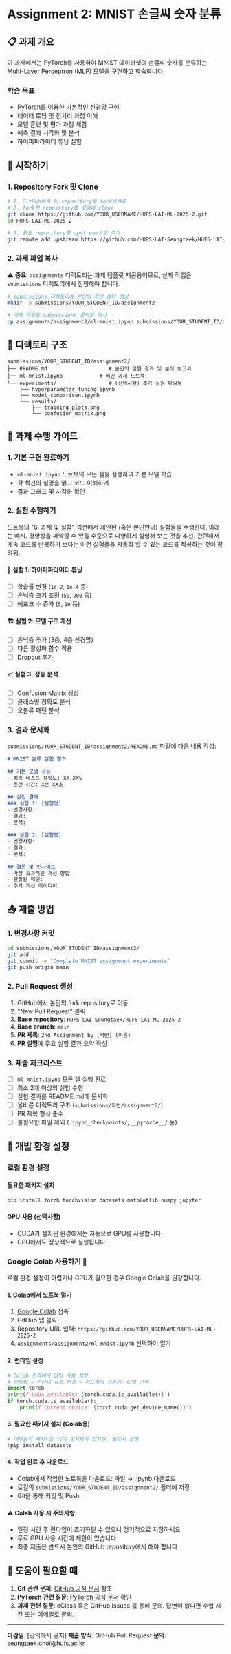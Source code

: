 # Assignment 2: MNIST 손글씨 숫자 분류

## 📋 과제 개요

이 과제에서는 PyTorch를 사용하여 MNIST 데이터셋의 손글씨 숫자를 분류하는 Multi-Layer Perceptron (MLP) 모델을 구현하고 학습합니다.

### 학습 목표
- PyTorch를 이용한 기본적인 신경망 구현
- 데이터 로딩 및 전처리 과정 이해
- 모델 훈련 및 평가 과정 체험
- 예측 결과 시각화 및 분석
- 하이퍼파라미터 튜닝 실험

## 🚀 시작하기

### 1. Repository Fork 및 Clone

```bash
# 1. GitHub에서 이 repository를 fork하세요
# 2. fork한 repository를 로컬에 clone
git clone https://github.com/YOUR_USERNAME/HUFS-LAI-ML-2025-2.git
cd HUFS-LAI-ML-2025-2

# 3. 원본 repository를 upstream으로 추가
git remote add upstream https://github.com/HUFS-LAI-Seungtaek/HUFS-LAI-ML-2025-2.git
```

### 2. 과제 파일 복사

⚠️ **중요**: `assignments` 디렉토리는 과제 템플릿 제공용이므로, 실제 작업은 `submissions` 디렉토리에서 진행해야 합니다.

```bash
# submissions 디렉토리에 본인의 학번 폴더 생성
mkdir -p submissions/YOUR_STUDENT_ID/assignment2

# 과제 파일을 submissions 폴더로 복사
cp assignments/assignment2/ml-mnist.ipynb submissions/YOUR_STUDENT_ID/assignment2/
```

## 📁 디렉토리 구조

```
submissions/YOUR_STUDENT_ID/assignment2/
├── README.md                    # 본인의 실험 결과 및 분석 보고서
├── ml-mnist.ipynb            # 메인 과제 노트북
└── experiments/                 # (선택사항) 추가 실험 파일들
    ├── hyperparameter_tuning.ipynb
    ├── model_comparison.ipynb
    └── results/
        ├── training_plots.png
        └── confusion_matrix.png
```

## 🎯 과제 수행 가이드

### 1. 기본 구현 완료하기
- `ml-mnist.ipynb` 노트북의 모든 셀을 실행하여 기본 모델 학습
- 각 섹션의 설명을 읽고 코드 이해하기
- 결과 그래프 및 시각화 확인

### 2. 실험 수행하기
노트북의 "6. 과제 및 실험" 섹션에서 제안된 (혹은 본인만의) 실험들을 수행한다. 아래는 예시.
경향성을 파악할 수 있을 수준으로 다양하게 실험해 보는 것을 추천. 
관련해서 계속 코드를 반복하기 보다는 이런 실험들을 자동화 할 수 있는 코드를 작성하는 것이 장려됨. 

#### 🔧 실험 1: 하이퍼파라미터 튜닝
- [ ] 학습률 변경 (`1e-2`, `1e-4` 등)
- [ ] 은닉층 크기 조정 (`50`, `200` 등)
- [ ] 에포크 수 증가 (`5`, `10` 등)

#### 🏗️ 실험 2: 모델 구조 개선
- [ ] 은닉층 추가 (3층, 4층 신경망)
- [ ] 다른 활성화 함수 적용
- [ ] Dropout 추가

#### 📈 실험 3: 성능 분석
- [ ] Confusion Matrix 생성
- [ ] 클래스별 정확도 분석
- [ ] 오분류 패턴 분석

### 3. 결과 문서화
`submissions/YOUR_STUDENT_ID/assignment2/README.md` 파일에 다음 내용 작성:

```markdown
# MNIST 분류 실험 결과

## 기본 모델 성능
- 최종 테스트 정확도: XX.XX%
- 훈련 시간: X분 XX초

## 실험 결과
### 실험 1: [실험명]
- 변경사항:
- 결과:
- 분석:

### 실험 2: [실험명]
- 변경사항:
- 결과:
- 분석:

## 결론 및 인사이트
- 가장 효과적인 개선 방법:
- 관찰된 패턴:
- 추가 개선 아이디어:
```

## 📤 제출 방법

### 1. 변경사항 커밋
```bash
cd submissions/YOUR_STUDENT_ID/assignment2/
git add .
git commit -m "Complete MNIST assignment experiments"
git push origin main
```

### 2. Pull Request 생성
1. GitHub에서 본인의 fork repository로 이동
2. "New Pull Request" 클릭
3. **Base repository**: `HUFS-LAI-Seungtaek/HUFS-LAI-ML-2025-2`
4. **Base branch**: `main`
5. **PR 제목**: `2nd Assignment by [학번] (이름)`
6. **PR 설명**에 주요 실험 결과 요약 작성

### 3. 제출 체크리스트
- [ ] `ml-mnist.ipynb` 모든 셀 실행 완료
- [ ] 최소 2개 이상의 실험 수행
- [ ] 실험 결과를 README.md에 문서화
- [ ] 올바른 디렉토리 구조 (`submissions/학번/assignment2/`)
- [ ] PR 제목 형식 준수
- [ ] 불필요한 파일 제외 (`.ipynb_checkpoints/`, `__pycache__/` 등)

## 🔧 개발 환경 설정

### 로컬 환경 설정

#### 필요한 패키지 설치
```bash
pip install torch torchvision datasets matplotlib numpy jupyter
```

#### GPU 사용 (선택사항)
- CUDA가 설치된 환경에서는 자동으로 GPU를 사용합니다
- CPU에서도 정상적으로 실행됩니다

### Google Colab 사용하기 🚀

로컬 환경 설정이 어렵거나 GPU가 필요한 경우 Google Colab을 권장합니다.

#### 1. Colab에서 노트북 열기
1. [Google Colab](https://colab.research.google.com/) 접속
2. GitHub 탭 클릭
3. Repository URL 입력: `https://github.com/YOUR_USERNAME/HUFS-LAI-ML-2025-2`
4. `assignments/assignment2/ml-mnist.ipynb` 선택하여 열기

#### 2. 런타임 설정
```python
# Colab 환경에서 GPU 사용 설정
# 런타임 → 런타임 유형 변경 → 하드웨어 가속기: GPU 선택
import torch
print(f"CUDA available: {torch.cuda.is_available()}")
if torch.cuda.is_available():
    print(f"Current device: {torch.cuda.get_device_name()}")
```

#### 3. 필요한 패키지 설치 (Colab용)
```python
# 대부분의 패키지는 이미 설치되어 있지만, 필요시 실행
!pip install datasets
```

#### 4. 작업 완료 후 다운로드
- Colab에서 작업한 노트북을 다운로드: 파일 → .ipynb 다운로드
- 로컬의 `submissions/YOUR_STUDENT_ID/assignment2/` 폴더에 저장
- Git을 통해 커밋 및 Push

#### ⚠️ Colab 사용 시 주의사항
- 일정 시간 후 런타임이 초기화될 수 있으니 정기적으로 저장하세요
- 무료 GPU 사용 시간에 제한이 있습니다
- 최종 제출은 반드시 본인의 GitHub repository에서 해야 합니다

## 🤝 도움이 필요할 때

1. **Git 관련 문제**: [GitHub 공식 문서](https://docs.github.com) 참조
2. **PyTorch 관련 질문**: [PyTorch 공식 문서](https://pytorch.org/docs/) 확인
3. **과제 관련 질문**: eClass 혹은 GitHub Issues 를 통해 문의. 답변이 없다면 수업 시간 또는 이메일로 문의.

---

**마감일**: [강의에서 공지]
**제출 방식**: GitHub Pull Request
**문의**: seungtaek.choi@hufs.ac.kr